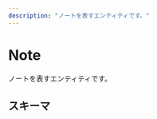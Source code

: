 ```yaml
---
description: "ノートを表すエンティティです。"
---
```


# Note
ノートを表すエンティティです。

## スキーマ
<MkSchemaViewer :schema="{
	type: 'object',
	properties: {
		id: {
			type: 'string',
		},
		createdAt: {
			type: 'string',
		},
		text: {
			type: 'string',
			nullable: true,
		},
		cw: {
			type: 'string',
			nullable: true,
		},
		user: {
			$ref: 'misskey://User',
		},
		userId: {
			type: 'string',
		},
	},
}">
</MkSchemaViewer>
